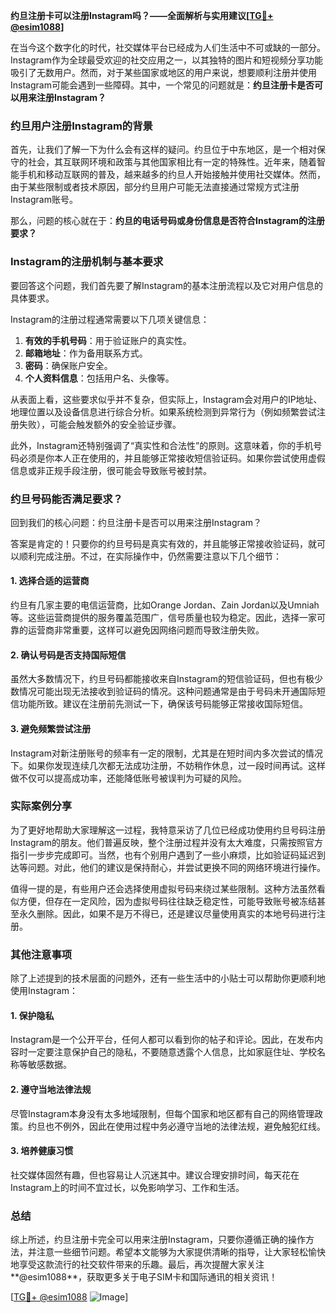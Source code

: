 **约旦注册卡可以注册Instagram吗？——全面解析与实用建议[[TG💪+ @esim1088](https://t.me/s/esim1088)]**

在当今这个数字化的时代，社交媒体平台已经成为人们生活中不可或缺的一部分。Instagram作为全球最受欢迎的社交应用之一，以其独特的图片和短视频分享功能吸引了无数用户。然而，对于某些国家或地区的用户来说，想要顺利注册并使用Instagram可能会遇到一些障碍。其中，一个常见的问题就是：**约旦注册卡是否可以用来注册Instagram？**

### 约旦用户注册Instagram的背景

首先，让我们了解一下为什么会有这样的疑问。约旦位于中东地区，是一个相对保守的社会，其互联网环境和政策与其他国家相比有一定的特殊性。近年来，随着智能手机和移动互联网的普及，越来越多的约旦人开始接触并使用社交媒体。然而，由于某些限制或者技术原因，部分约旦用户可能无法直接通过常规方式注册Instagram账号。

那么，问题的核心就在于：**约旦的电话号码或身份信息是否符合Instagram的注册要求？**

### Instagram的注册机制与基本要求

要回答这个问题，我们首先要了解Instagram的基本注册流程以及它对用户信息的具体要求。

Instagram的注册过程通常需要以下几项关键信息：
1. **有效的手机号码**：用于验证账户的真实性。
2. **邮箱地址**：作为备用联系方式。
3. **密码**：确保账户安全。
4. **个人资料信息**：包括用户名、头像等。

从表面上看，这些要求似乎并不复杂，但实际上，Instagram会对用户的IP地址、地理位置以及设备信息进行综合分析。如果系统检测到异常行为（例如频繁尝试注册失败），可能会触发额外的安全验证步骤。

此外，Instagram还特别强调了“真实性和合法性”的原则。这意味着，你的手机号码必须是你本人正在使用的，并且能够正常接收短信验证码。如果你尝试使用虚假信息或非正规手段注册，很可能会导致账号被封禁。

### 约旦号码能否满足要求？

回到我们的核心问题：约旦注册卡是否可以用来注册Instagram？

答案是肯定的！只要你的约旦号码是真实有效的，并且能够正常接收验证码，就可以顺利完成注册。不过，在实际操作中，仍然需要注意以下几个细节：

#### 1. **选择合适的运营商**
约旦有几家主要的电信运营商，比如Orange Jordan、Zain Jordan以及Umniah等。这些运营商提供的服务覆盖范围广，信号质量也较为稳定。因此，选择一家可靠的运营商非常重要，这样可以避免因网络问题而导致注册失败。

#### 2. **确认号码是否支持国际短信**
虽然大多数情况下，约旦号码都能接收来自Instagram的短信验证码，但也有极少数情况可能出现无法接收到验证码的情况。这种问题通常是由于号码未开通国际短信功能所致。建议在注册前先测试一下，确保该号码能够正常接收国际短信。

#### 3. **避免频繁尝试注册**
Instagram对新注册账号的频率有一定的限制，尤其是在短时间内多次尝试的情况下。如果你发现连续几次都无法成功注册，不妨稍作休息，过一段时间再试。这样做不仅可以提高成功率，还能降低账号被误判为可疑的风险。

### 实际案例分享

为了更好地帮助大家理解这一过程，我特意采访了几位已经成功使用约旦号码注册Instagram的朋友。他们普遍反映，整个注册过程并没有太大难度，只需按照官方指引一步步完成即可。当然，也有个别用户遇到了一些小麻烦，比如验证码延迟到达等问题。对此，他们的建议是保持耐心，并尝试更换不同的网络环境进行操作。

值得一提的是，有些用户还会选择使用虚拟号码来绕过某些限制。这种方法虽然看似方便，但存在一定风险，因为虚拟号码往往缺乏稳定性，可能导致账号被冻结甚至永久删除。因此，如果不是万不得已，还是建议尽量使用真实的本地号码进行注册。

### 其他注意事项

除了上述提到的技术层面的问题外，还有一些生活中的小贴士可以帮助你更顺利地使用Instagram：

#### 1. **保护隐私**
Instagram是一个公开平台，任何人都可以看到你的帖子和评论。因此，在发布内容时一定要注意保护自己的隐私，不要随意透露个人信息，比如家庭住址、学校名称等敏感数据。

#### 2. **遵守当地法律法规**
尽管Instagram本身没有太多地域限制，但每个国家和地区都有自己的网络管理政策。约旦也不例外，因此在使用过程中务必遵守当地的法律法规，避免触犯红线。

#### 3. **培养健康习惯**
社交媒体固然有趣，但也容易让人沉迷其中。建议合理安排时间，每天花在Instagram上的时间不宜过长，以免影响学习、工作和生活。

### 总结

综上所述，约旦注册卡完全可以用来注册Instagram，只要你遵循正确的操作方法，并注意一些细节问题。希望本文能够为大家提供清晰的指导，让大家轻松愉快地享受这款流行的社交软件带来的乐趣。最后，再次提醒大家关注**@esim1088**，获取更多关于电子SIM卡和国际通讯的相关资讯！

[[TG💪+ @esim1088](https://t.me/s/esim1088) ![Image](https://i.postimg.cc/4NQfJmqS/Snipaste-2025-05-13-00-14-12.png)]